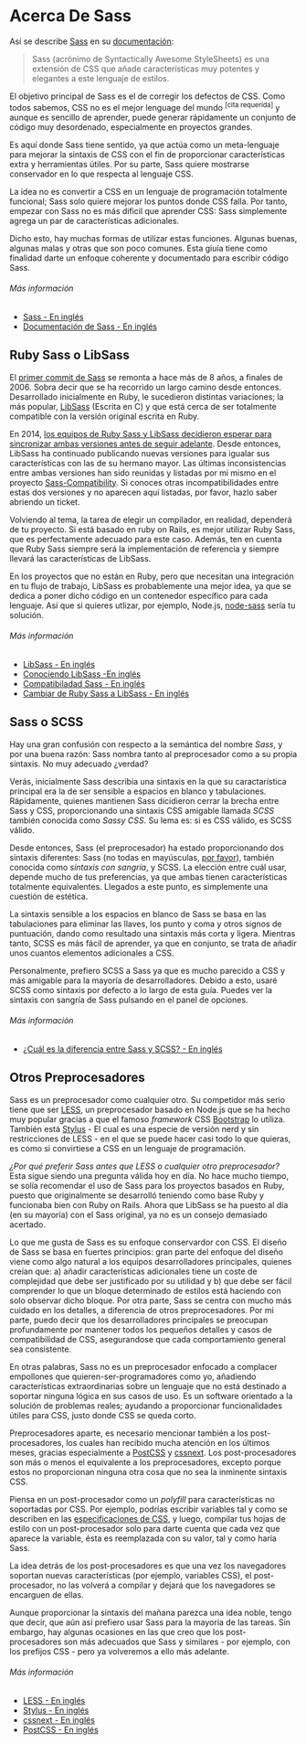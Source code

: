 
# Acerca De Sass

Así se describe [Sass](http://sass-lang.com) en su [documentación](http://sass-lang.com/documentation/file.SASS_REFERENCE.html):

> Sass (acrónimo de Syntactically Awesome StyleSheets) es una extensión de CSS que añade características muy potentes y elegantes a este lenguaje de estilos.

El objetivo principal de Sass es el de corregir los defectos de CSS. Como todos sabemos, CSS no es el mejor lenguage del mundo <sup>[cita requerida]</sup> y aunque es sencillo de aprender, puede generar rápidamente un conjunto de código muy desordenado, especialmente en proyectos grandes.

Es aquí donde Sass tiene sentido, ya que actúa como un meta-lenguaje para mejorar la sintaxis de CSS con el fin de proporcionar características extra y herramientas útiles. Por su parte, Sass quiere mostrarse conservador en lo que respecta al lenguaje CSS.

La idea no es convertir a CSS en un lenguaje de programación totalmente funcional; Sass solo quiere mejorar los puntos donde CSS falla. Por tanto, empezar con Sass no es más dificil que aprender CSS: Sass simplemente agrega un par de características adicionales.

Dicho esto, hay muchas formas de utilizar estas funciones. Algunas buenas, algunas malas y otras que son poco comunes. Esta giuía tiene como finalidad darte un enfoque coherente y documentado para escribir código Sass.

###### Más información

* [Sass - En inglés](http://sass-lang.com)
* [Documentación de Sass - En inglés](http://sass-lang.com/documentation/file.SASS_REFERENCE.html)

## Ruby Sass o LibSass

El [primer commit de Sass](https://github.com/hcatlin/sass/commit/fa5048ba405619273e474a50400c7243fbff54fe) se remonta a hace más de 8 años, a finales de 2006. Sobra decir que se ha recorrido un largo camino desde entonces. Desarrollado inicialmente en Ruby, le sucedieron distintas variaciones; la más popular, [LibSass](https://github.com/sass/libsass) (Escrita en C) y que está cerca de ser totalmente compatible con la versión original escrita en Ruby.

En 2014, [los equipos de Ruby Sass y LibSass decidieron esperar para sincronizar ambas versiones antes de seguir adelante](https://github.com/sass/libsass/wiki/The-LibSass-Compatibility-Plan). Desde entonces, LibSass ha continuado publicando nuevas versiones para igualar sus características con las de su hermano mayor. Las últimas inconsistencias entre ambas versiones han sido reunidas y listadas por mi mismo en el proyecto [Sass-Compatibility](http://sass-compatibility.github.io). Si conoces otras incompatibilidades entre estas dos versiones y no aparecen aquí listadas, por favor, hazlo saber abriendo un ticket.

Volviendo al tema, la tarea de elegir un compilador, en realidad, dependerá de tu proyecto. Si está basado en ruby on Rails, es mejor utilizar Ruby Sass, que es perfectamente adecuado para este caso. Además, ten en cuenta que Ruby Sass siempre será la implementación de referencia y siempre llevará las características de LibSass.

En los proyectos que no están en Ruby, pero que necesitan una integración en tu flujo de trabajo, LibSass es probablemente una mejor idea, ya que se dedica a poner dicho código en un contenedor específico para cada lenguaje. Así que si quieres utlizar, por ejemplo, Node.js,  [node-sass](https://github.com/sass/node-sass) sería tu solución.

###### Más información

* [LibSass - En inglés](https://github.com/sass/libsass)
* [Conociendo LibSass -En inglés](http://webdesign.tutsplus.com/articles/getting-to-know-libsass--cms-23114)
* [Compatibiladad Sass - En inglés](http://sass-compatibility.github.io)
* [Cambiar de Ruby Sass a LibSass - En inglés](http://www.sitepoint.com/switching-ruby-sass-libsass/)

## Sass o SCSS

Hay una gran confusión con respecto a la semántica del nombre *Sass*, y por una buena razón: Sass nombra tanto al preprocesador como a su propia sintaxis. No muy adecuado ¿verdad?

Verás, inicialmente Sass describía una sintaxis en la que su caractarística principal era la de ser sensible a espacios en blanco y tabulaciones. Rápidamente, quienes mantienen Sass dicidieron cerrar la brecha entre Sass y CSS, proporcionando una sintaxis CSS amigable llamada *SCSS* también conocida como *Sassy CSS*. Su lema es: si es CSS válido, es SCSS válido.

Desde entonces, Sass (el preprocesador) ha estado proporcionando dos sintaxis diferentes: Sass (no todas en mayúsculas, [por favor](http://sassnotsass.com)), también conocida como *sintaxis con sangría*, y SCSS. La elección entre cuál usar, depende mucho de tus preferencias, ya que ambas tienen características totalmente equivalentes. Llegados a este punto, es simplemente una cuestión de estética.

La sintaxis sensible a los espacios en blanco de Sass se basa en las tabulaciones para eliminar las llaves, los punto y coma y otros signos de puntuación, dando como resultado una sintaxis más corta y ligera. Mientras tanto, SCSS es más fácil de aprender, ya que en conjunto, se trata de añadir unos cuantos elementos adicionales a CSS.

<p>Personalmente, prefiero SCSS a Sass ya que es mucho parecido a CSS y más amigable para la mayoría de desarrolladores. Debido a esto, usaré SCSS como sintaxis por defecto a lo largo de esta guía. Puedes ver la sintaxis con sangría de Sass pulsando en el <label for="aside-toggle" class="link-like">panel de opciones</label>.</p>

###### Más información

* [¿Cuál es la diferencia entre Sass y SCSS? - En inglés](http://www.sitepoint.com/whats-difference-sass-scss/)

## Otros Preprocesadores

Sass es un preprocesador como cualquier otro. Su competidor más serio tiene que ser [LESS](http://lesscss.org/), un preprocesador basado en Node.js que se ha hecho muy popular gracias a que el famoso *framework* CSS [Bootstrap](http://getbootstrap.com/) lo utiliza. También está [Stylus](http://learnboost.github.io/stylus/) - El cual es una especie de versión nerd y sin restricciones de LESS - en el que se puede hacer casi todo lo que quieras, es como si convirtiese a CSS en un lenguaje de programación.

*¿Por qué preferir Sass antes que LESS o cualquier otro preprocesador?* Esta sigue siendo una pregunta válida hoy en día. No hace mucho tiempo, se solía recomendar el uso de Sass para los proyectos basados en Ruby, puesto que originalmente se desarrolló teniendo como base Ruby y funcionaba bien con Ruby on Rails. Ahora que LibSass se ha puesto al día (en su mayoría) con el Sass original, ya no es un consejo demasiado acertado.

Lo que me gusta de Sass es su enfoque conservardor con CSS. El diseño de Sass se basa en fuertes principios: gran parte del enfoque del diseño viene como algo natural a los equipos desarrolladores principales, quienes creían que: a) añadir características adicionales tiene un coste de complejidad que debe ser justificado por su utilidad y b) que debe ser fácil comprender lo que un bloque determinado de estilos está haciendo con solo observar dicho bloque. Por otra parte, Sass se centra con mucho más cuidado en los detalles, a diferencia de otros preprocesadores. Por mi parte, puedo decir que los desarrolladores principales se preocupan profundamente por mantener todos los pequeños detalles y casos de compatibilidad de CSS, asegurandose que cada comportamiento general sea consistente.

En otras palabras, Sass no es un preprocesador enfocado a complacer empollones que quieren-ser-programadores como yo, añadiendo características extraordinarias sobre un lenguaje que no está destinado a soportar ninguna lógica en sus casos de uso. Es un software orientado a la solución de problemas reales; ayudando a proporcionar funcionalidades útiles para CSS, justo donde CSS se queda corto.

Preprocesadores aparte, es necesario mencionar también a los post-procesadores, los cuales han recibido mucha atención en los últimos meses, gracias especialmente a [PostCSS](https://github.com/postcss/postcss) y [cssnext](https://cssnext.github.io/). Los post-procesadores son más o menos el equivalente a los preprocesadores, excepto porque estos no proporcionan ninguna otra cosa que no sea la inminente sintaxis CSS.

Piensa en un post-procesador como un *polyfill* para características no soportadas por CSS. Por ejemplo, podrías escribir variables tal y como se describen en las [especificaciones de CSS](http://dev.w3.org/csswg/css-variables/), y luego, compilar tus hojas de estilo con un post-procesador solo para darte cuenta que cada vez que aparece la variable, ésta es reemplazada con su valor, tal y como haría Sass.

La idea detrás de los post-procesadores es que una vez los navegadores soportan nuevas características (por ejemplo, variables CSS), el post-procesador, no las volverá a compilar y dejará que los navegadores se encarguen de ellas.

Aunque proporcionar la sintaxis del mañana parezca una idea noble, tengo que decir, que aún así prefiero usar Sass para la mayoría de las tareas. Sin embargo, hay algunas ocasiones en las que creo que los post-procesadores son más adecuados que Sass y similares - por ejemplo, con los prefijos CSS - pero ya volveremos a ello más adelante.

###### Más información

* [LESS - En inglés](http://lesscss.org/)
* [Stylus - En inglés](http://learnboost.github.io/stylus/)
* [cssnext - En inglés](https://cssnext.github.io/)
* [PostCSS - En inglés](https://github.com/postcss/postcss)
